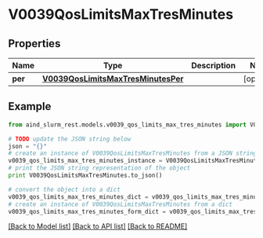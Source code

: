 # V0039QosLimitsMaxTresMinutes


## Properties

Name | Type | Description | Notes
------------ | ------------- | ------------- | -------------
**per** | [**V0039QosLimitsMaxTresMinutesPer**](V0039QosLimitsMaxTresMinutesPer.md) |  | [optional] 

## Example

```python
from aind_slurm_rest.models.v0039_qos_limits_max_tres_minutes import V0039QosLimitsMaxTresMinutes

# TODO update the JSON string below
json = "{}"
# create an instance of V0039QosLimitsMaxTresMinutes from a JSON string
v0039_qos_limits_max_tres_minutes_instance = V0039QosLimitsMaxTresMinutes.from_json(json)
# print the JSON string representation of the object
print V0039QosLimitsMaxTresMinutes.to_json()

# convert the object into a dict
v0039_qos_limits_max_tres_minutes_dict = v0039_qos_limits_max_tres_minutes_instance.to_dict()
# create an instance of V0039QosLimitsMaxTresMinutes from a dict
v0039_qos_limits_max_tres_minutes_form_dict = v0039_qos_limits_max_tres_minutes.from_dict(v0039_qos_limits_max_tres_minutes_dict)
```
[[Back to Model list]](../README.md#documentation-for-models) [[Back to API list]](../README.md#documentation-for-api-endpoints) [[Back to README]](../README.md)


